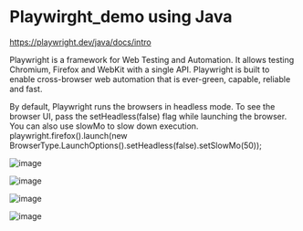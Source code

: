 # Playwirght_demo using Java
https://playwright.dev/java/docs/intro 

Playwright is a framework for Web Testing and Automation. It allows testing Chromium, Firefox and WebKit with a single API. Playwright is built to enable cross-browser web automation that is ever-green, capable, reliable and fast.

By default, Playwright runs the browsers in headless mode. To see the browser UI, pass the setHeadless(false) flag while launching the browser. You can also use slowMo to slow down execution. 
 playwright.firefox().launch(new BrowserType.LaunchOptions().setHeadless(false).setSlowMo(50));

 ![image](https://github.com/gomathi1996/Playwirght_demo/assets/30540632/6266cfa9-9c49-42dd-a0d6-57e0f5983cdd)

![image](https://github.com/gomathi1996/Playwirght_demo/assets/30540632/fb3292e3-93a5-492f-a0b8-8494daca7401)

![image](https://github.com/gomathi1996/Playwirght_demo/assets/30540632/0d211526-a1bd-41c8-9c4a-5803c5ecfca5)

![image](https://github.com/gomathi1996/Playwirght_demo/assets/30540632/d6663845-a18c-421d-99a4-62590726ab3d)

